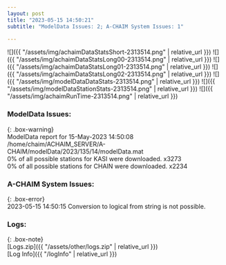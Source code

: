 ```yaml
---
layout: post
title: "2023-05-15 14:50:21"
subtitle: "ModelData Issues: 2; A-CHAIM System Issues: 1"

---
```


![]({{ "/assets/img/achaimDataStatsShort-2313514.png" | relative_url }})
![]({{ "/assets/img/achaimDataStatsLong00-2313514.png" | relative_url }})
![]({{ "/assets/img/achaimDataStatsLong01-2313514.png" | relative_url }})
![]({{ "/assets/img/achaimDataStatsLong02-2313514.png" | relative_url }})
![]({{ "/assets/img/modelDataDataStats-2313514.png" | relative_url }})
![]({{ "/assets/img/modelDataStationStats-2313514.png" | relative_url }})
![]({{ "/assets/img/achaimRunTime-2313514.png" | relative_url }})


### ModelData Issues:  
  
{: .box-warning}  
 ModelData report for 15-May-2023 14:50:08   
 /home/chaim/ACHAIM_SERVER/A-CHAIM/modelData/2023/135/14/modelData.mat   
 0% of all possible stations for KASI were downloaded. x3273   
 0% of all possible stations for CHAIN were downloaded. x2234   
  
### A-CHAIM System Issues:  
  
{: .box-error}  
2023-05-15 14:50:15 Conversion to logical from string is not possible.  

### Logs:  
  
{: .box-note}  
[Logs.zip]({{ "/assets/other/logs.zip" | relative_url }})  
[Log Info]({{ "/logInfo" | relative_url }})  
